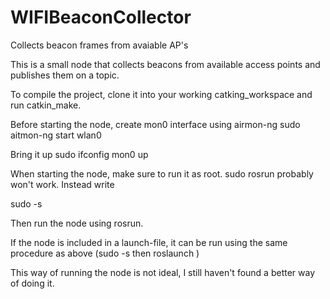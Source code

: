 # WIFIBeaconCollector
Collects beacon frames from avaiable AP's


This is a small node that collects beacons from available access points and publishes them on a topic.

To compile the project, clone it into your working catking_workspace and run catkin_make.

Before starting the node, create mon0 interface using airmon-ng
 sudo aitmon-ng start wlan0

Bring it up
 sudo ifconfig mon0 up


When starting the node, make sure to run it as root.
sudo rosrun probably won't work. Instead write

 sudo -s

Then run the node using rosrun.

If the node is included in a launch-file, it can be run using the same procedure as above (sudo -s then roslaunch )

This way of running the node is not ideal, I still haven't found a better way of doing it.

